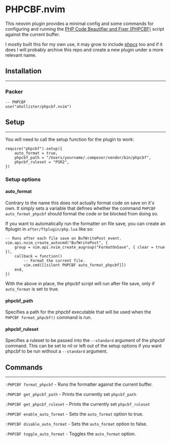 # PHPCBF.nvim

This neovim plugin provides a minimal config and some commands for configuring and running the [PHP Code Beautifier and Fixer (PHPCBF)](https://phpqa.io/projects/phpcbf.html) script against the current buffer.

I mostly built this for my own use, it may grow to include [phpcs](https://github.com/squizlabs/PHP_CodeSniffer) too and if it does I will probably archive this repo and create a new plugin under a more relevant name.

## Installation
---

### Packer

```
-- PHPCBF
use("ahollister/phpcbf.nvim")
```

## Setup
---

You will need to call the setup function for the plugin to work:

```
require("phpcbf").setup({
	auto_format = true,
	phpcbf_path = "/Users/yourname/.composer/vendor/bin/phpcbf",
	phpcbf_ruleset = "PSR2",
})
```

### Setup options

#### auto_format

Contrary to the name this does not actually format code on save on it's own. It simply sets a variable that defines whether the command `PHPCBF auto_format_phpcbf` should format the code or be blocked from doing so.

If you want to automatically run the formatter on file save, you can create an ftplugin in `after/ftplugin/php.lua` like so:

```
-- Runs after each file save on BufWritePost event.
vim.api.nvim_create_autocmd("BufWritePost", {
	group = vim.api.nvim_create_augroup("FormatOnSave", { clear = true }),
	callback = function()
		-- Format the current file.
		vim.cmd([[silent PHPCBF auto_format_phpcbf]])
	end,
})
```

With the above in place, the phpcbf script will run after file save, only if `auto_format` is set to true.

#### phpcbf_path

Specifies a path for the phpcbf executable that will be used when the `PHPCBF format_phpcbf()` command is run.

#### phpcbf_ruleset

Specifies a ruleset to be passed into the `--standard` argument of the phpcbf command. This can be set to nil or left out of the setup options if you want phpcbf to be run without a `--standard` argument.

## Commands
---

`:PHPCBF format_phpcbf` - Runs the formatter against the current buffer.

`:PHPCBF get_phpcbf_path` - Prints the currently set `phpcbf_path`

`:PHPCBF get_phpcbf_ruleset` - Prints the currently set `phpcbf_ruleset`

`:PHPCBF enable_auto_format` - Sets the `auto_format` option to true.

`:PHPCBF disable_auto_format` - Sets the `auto_format` option to false.

`:PHPCBF toggle_auto_format` - Toggles the `auto_format` option.
